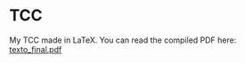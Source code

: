 # TCC

My TCC made in LaTeX. You can read the compiled PDF here: [texto_final.pdf](/texto_final.pdf)
